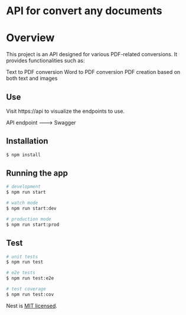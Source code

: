 # API for convert any documents

# Overview
This project is an API designed for various PDF-related conversions. It provides functionalities such as:

Text to PDF conversion
Word to PDF conversion
PDF creation based on both text and images

## Use
Visit https://api to visualize the endpoints to use.

API endpoint ---> Swagger

## Installation

```bash
$ npm install
```

## Running the app

```bash
# development
$ npm run start

# watch mode
$ npm run start:dev

# production mode
$ npm run start:prod
```

## Test

```bash
# unit tests
$ npm run test

# e2e tests
$ npm run test:e2e

# test coverage
$ npm run test:cov
```

Nest is [MIT licensed](LICENSE).
